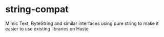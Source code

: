 # string-compat

Mimic Text, ByteString and similar interfaces using pure string to
make it easier to use existing libraries on Haste
